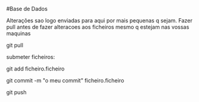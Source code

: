 #Base de Dados

Alterações sao logo enviadas para aqui por mais pequenas q sejam.
Fazer pull antes de fazer alteracoes aos ficheiros mesmo q estejam nas vossas maquinas

git pull 

submeter ficheiros:

git add ficheiro.ficheiro 

git commit -m "o meu commit" ficheiro.ficheiro

git push

